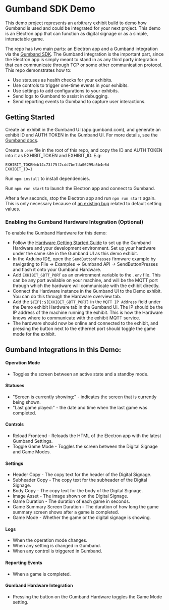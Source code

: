 # Gumband SDK Demo #
This demo project represents an arbitrary exhibit build to demo how Gumband is used and could be integrated for your next project. This demo is an Electron app that can function as digital signage or as a simple, interactable game. 

The repo has two main parts: an Electron app and a Gumband integration via the [Gumband SDK](https://www.npmjs.com/package/@deeplocal/gumband-node-sdk). The Gumband integration is the important part, since the Electron app is simply meant to stand in as any third party integration that can communicate through TCP or some other communication protocol. This repo demonstrates how to:
- Use statuses as health checks for your exhibits.
- Use controls to trigger one-time events in your exhibits.
- Use settings to add configurations to your exhibits.
- Send logs to Gumband to assist in debugging.
- Send reporting events to Gumband to capture user interactions.

## Getting Started ##

Create an exhibit in the Gumband UI (app.gumband.com), and generate an exhibit ID and AUTH TOKEN in the Gumband UI. For more details, see the [Gumband docs](https://deeplocal.atlassian.net/wiki/spaces/GS/pages/2261035/Gumband+Web+UI#%5BinlineExtension%5DCreate-a-New-Exhibit).

Create a `.env` file in the root of this repo, and copy the ID and AUTH TOKEN into it as EXHIBIT_TOKEN and EXHIBIT_ID. E.g:

```
EXHIBIT_TOKEN=b14c73f75f2cdd7be7da06299a5b4e6d
EXHIBIT_ID=1
```

Run `npm install` to install dependencies.

Run `npm run start` to launch the Electron app and connect to Gumband.

After a few seconds, stop the Electron app and run `npm run start` again. This is only necessary because of [an existing bug](https://deeplocal.atlassian.net/browse/GUM-932) related to default setting values.

### Enabling the Gumband Hardware Integration (Optional) ###
To enable the Gumband Hardware for this demo: 
- Follow the [Hardware Getting Started Guide](https://deeplocal.atlassian.net/wiki/spaces/GS/pages/37617673/Hardware+Getting+Started+Guide) to set up the Gumband Hardware and your development environment. Set up your hardware under the same site in the Gumband UI as this demo exhibit.
- In the Arduino IDE, open the `SendButtonPresses` firmware example by navigating to File -> Examples -> Gumband API -> SendButtonPresses and flash it onto your Gumband Hardware.
- Add `EXHIBIT_GBTT_PORT` as an environment variable to the `.env` file. This can be any port available on your machine, and will be the MQTT port through which the hardware will communicate with the exhibit directly.
- Connect the Hardware instance in the Gumband UI to the Demo exhibit. You can do this through the Hardware overview tab.
- Add the `${IP}:${EXHIBIT_GBTT_PORT}` in the `MQTT IP Address` field under the Demo exhibit Hardware tab in the Gumband UI. The IP should be the IP address of the machine running the exhibit. This is how the Hardware knows where to communicate with the exhibit MQTT service.
- The hardware should now be online and connected to the exhibit, and pressing the button next to the ethernet port should toggle the game mode for the exhibit.

## Gumband Integrations in this Demo:

#### Operation Mode ####
- Toggles the screen between an active state and a standby mode.

#### Statuses ####
- "Screen is currently showing:" - indicates the screen that is currently being shown.
- "Last game played:" - the date and time when the last game was completed.

#### Controls ####
- Reload Frontend - Reloads the HTML of the Electron app with the latest Gumband Settings.
- Toggle Game Mode - Toggles the screen between the Digital Signage and Game Modes.

#### Settings ####
- Header Copy - The copy text for the header of the Digital Signage.
- Subheader Copy - The copy text for the subheader of the Digital Signage.
- Body Copy - The copy text for the body of the Digital Signage.
- Image Asset - The image shown on the Digital Signage.
- Game Duration - The duration of each game in seconds.
- Game Summary Screen Duration - The duration of how long the game summary screen shows after a game is completed.
- Game Mode - Whether the game or the digital signage is showing.

#### Logs ####
- When the operation mode changes.
- When any setting is changed in Gumband.
- When any control is triggered in Gumband.

#### Reporting Events ####
- When a game is completed.

#### Gumband Hardware Integration ####
- Pressing the button on the Gumband Hardware toggles the Game Mode setting.
